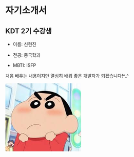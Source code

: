 # 자기소개서

## KDT 2기 수강생
- 이름: 신현진

- 전공: 중국학과

- MBTI: ISFP

처음 배우는 내용이지만 열심히 배워 좋은 개발자가 되겠습니다!^_^

![1](1.jpg)

